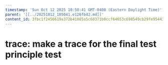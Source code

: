 ```yaml
---
timestamp: 'Sun Oct 12 2025 10:50:41 GMT-0400 (Eastern Daylight Time)'
parent: '[[../20251012_105041.e126fb42.md]]'
content_id: 3fbc1f2456619a372b41085a5c60371b0ccf64653c698549cb29fe954430c295
---
```


# trace: make a trace for the final test principle test
